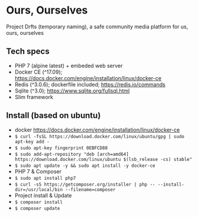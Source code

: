 # Ours, Ourselves

Project Drfts (temporary naming), a safe community media platform for us, ours, ourselves

## Tech specs
 - PHP 7 (alpine latest) + embeded web server
 - Docker CE (^17.09); https://docs.docker.com/engine/installation/linux/docker-ce
 - Redis (^3.0.6); dockerfile included; https://redis.io/commands
 - Sqlite (^3.0); https://www.sqlite.org/fullsql.html
 - Slim framework

## Install (based on ubuntu)
 - docker https://docs.docker.com/engine/installation/linux/docker-ce
  - `$ curl -fsSL https://download.docker.com/linux/ubuntu/gpg | sudo apt-key add -`
  - `$ sudo apt-key fingerprint 0EBFCD88`
  - `$ sudo add-apt-repository "deb [arch=amd64] https://download.docker.com/linux/ubuntu $(lsb_release -cs) stable"`
  - `$ sudo apt update -y && sudo apt install -y docker-ce`
 - PHP 7 & Composer
  - `$ sudo apt install php7`
  - `$ curl -sS https://getcomposer.org/installer | php -- --install-dir=/usr/local/bin --filename=composer`
 - Project install & Update
  - `$ composer install`
  - `$ composer update`